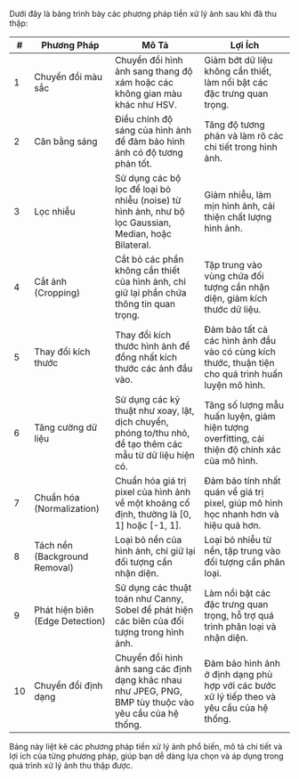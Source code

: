 Dưới đây là bảng trình bày các phương pháp tiền xử lý ảnh sau khi đã thu thập:

| #   | Phương Pháp                  | Mô Tả                                                                                                      | Lợi Ích                                                                                                    |
|-----|------------------------------|------------------------------------------------------------------------------------------------------------|------------------------------------------------------------------------------------------------------------|
| 1   | Chuyển đổi màu sắc           | Chuyển đổi hình ảnh sang thang độ xám hoặc các không gian màu khác như HSV.                                 | Giảm bớt dữ liệu không cần thiết, làm nổi bật các đặc trưng quan trọng.                                    |
| 2   | Cân bằng sáng                | Điều chỉnh độ sáng của hình ảnh để đảm bảo hình ảnh có độ tương phản tốt.                                   | Tăng độ tương phản và làm rõ các chi tiết trong hình ảnh.                                                  |
| 3   | Lọc nhiễu                    | Sử dụng các bộ lọc để loại bỏ nhiễu (noise) từ hình ảnh, như bộ lọc Gaussian, Median, hoặc Bilateral.       | Giảm nhiễu, làm mịn hình ảnh, cải thiện chất lượng hình ảnh.                                               |
| 4   | Cắt ảnh (Cropping)           | Cắt bỏ các phần không cần thiết của hình ảnh, chỉ giữ lại phần chứa thông tin quan trọng.                   | Tập trung vào vùng chứa đối tượng cần nhận diện, giảm kích thước dữ liệu.                                  |
| 5   | Thay đổi kích thước          | Thay đổi kích thước hình ảnh để đồng nhất kích thước các ảnh đầu vào.                                        | Đảm bảo tất cả các hình ảnh đầu vào có cùng kích thước, thuận tiện cho quá trình huấn luyện mô hình.      |
| 6   | Tăng cường dữ liệu           | Sử dụng các kỹ thuật như xoay, lật, dịch chuyển, phóng to/thu nhỏ, để tạo thêm các mẫu từ dữ liệu hiện có. | Tăng số lượng mẫu huấn luyện, giảm hiện tượng overfitting, cải thiện độ chính xác của mô hình.            |
| 7   | Chuẩn hóa (Normalization)    | Chuẩn hóa giá trị pixel của hình ảnh về một khoảng cố định, thường là [0, 1] hoặc [-1, 1].                   | Đảm bảo tính nhất quán về giá trị pixel, giúp mô hình học nhanh hơn và hiệu quả hơn.                       |
| 8   | Tách nền (Background Removal)| Loại bỏ nền của hình ảnh, chỉ giữ lại đối tượng cần nhận diện.                                              | Loại bỏ nhiễu từ nền, tập trung vào đối tượng cần phân loại.                                                |
| 9   | Phát hiện biên (Edge Detection) | Sử dụng các thuật toán như Canny, Sobel để phát hiện các biên của đối tượng trong hình ảnh.                  | Làm nổi bật các đặc trưng quan trọng, hỗ trợ quá trình phân loại và nhận diện.                              |
| 10  | Chuyển đổi định dạng         | Chuyển đổi hình ảnh sang các định dạng khác nhau như JPEG, PNG, BMP tùy thuộc vào yêu cầu của hệ thống.     | Đảm bảo hình ảnh ở định dạng phù hợp với các bước xử lý tiếp theo và yêu cầu của hệ thống.                 |

Bảng này liệt kê các phương pháp tiền xử lý ảnh phổ biến, mô tả chi tiết và lợi ích của từng phương pháp, giúp bạn dễ dàng lựa chọn và áp dụng trong quá trình xử lý ảnh thu thập được.